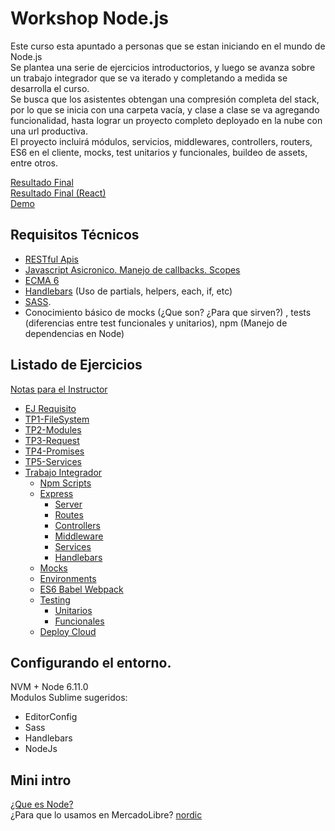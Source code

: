 # Workshop Node.js
Este curso esta apuntado a personas que se estan iniciando en el mundo de Node.js    
Se plantea una serie de ejercicios introductorios, y luego se avanza sobre un trabajo integrador que se va iterado y completando a medida se desarrolla el curso.  
Se busca que los asistentes obtengan una compresión completa del stack, por lo que se inicia con una carpeta vacía, y clase a clase se va agregando funcionalidad, hasta lograr un proyecto completo deployado en la nube con una url productiva.  
El proyecto incluirá módulos, servicios, middlewares, controllers, routers, ES6 en el cliente, mocks, test unitarios y funcionales, buildeo de assets, entre otros.  

[Resultado Final](https://github.com/fallemand/workshop-nodejs/tree/complete/tp/resolution/final)  
[Resultado Final (React)](https://github.com/fallemand/workshop-nodejs/tree/complete/tp/resolution/final-react)  
[Demo](https://workshop-node.herokuapp.com/)

## Requisitos Técnicos
- [RESTful Apis](http://www.andrewhavens.com/posts/20/beginners-guide-to-creating-a-rest-api/)  
- [Javascript Asicronico. Manejo de callbacks. Scopes](https://houssein.me/javascript/2016/05/10/asynchronous-javascript-callbacks.html)  
- [ECMA 6](http://blog.teamtreehouse.com/get-started-ecmascript-6)  
- [Handlebars](http://handlebarsjs.com/) (Uso de partials, helpers, each, if, etc)  
- [SASS](http://sass-lang.com/guide).  
- Conocimiento básico de mocks (¿Que son? ¿Para que sirven?) , tests (diferencias entre test funcionales y unitarios), npm (Manejo de dependencias en Node)

## Listado de Ejercicios
[Notas para el Instructor](https://docs.google.com/a/mercadolibre.com/document/d/1J7d2IMq4y3iUmN40U_P_lBVnjfcVfQXF7tmeSfROuWc/edit?usp=sharing)  

- [EJ Requisito](https://github.com/fallemand/workshop-nodejs/tree/master/ej0-requirement)
- [TP1-FileSystem](https://github.com/fallemand/workshop-nodejs/tree/master/ej1-filesystem)
- [TP2-Modules](https://github.com/fallemand/workshop-nodejs/tree/master/ej2-modules)
- [TP3-Request](https://github.com/fallemand/workshop-nodejs/tree/master/ej3-request)
- [TP4-Promises](https://github.com/fallemand/workshop-nodejs/tree/master/ej4-promises)
- [TP5-Services](https://github.com/fallemand/workshop-nodejs/tree/master/ej5-services)
- [Trabajo Integrador](https://github.com/fallemand/workshop-nodejs/tree/master/tp)
  * [Npm Scripts](https://github.com/fallemand/workshop-nodejs/tree/master/tp#parte-1--npm-scripts) 
  * [Express](https://github.com/fallemand/workshop-nodejs/tree/master/tp#parte-2--express) 
    - [Server](https://github.com/fallemand/workshop-nodejs/tree/master/tp#a-configurar-server)
    - [Routes](https://github.com/fallemand/workshop-nodejs/tree/master/tp#b-router)
    - [Controllers](https://github.com/fallemand/workshop-nodejs/tree/master/tp#c-controllers)
    - [Middleware](https://github.com/fallemand/workshop-nodejs/tree/master/tp#d-middleware)
    - [Services](https://github.com/fallemand/workshop-nodejs/tree/master/tp#e-services)
    - [Handlebars](https://github.com/fallemand/workshop-nodejs/tree/master/tp#f-handlebars)
  * [Mocks](https://github.com/fallemand/workshop-nodejs/tree/master/tp#parte-3--mocks-nock) 
  * [Environments](https://github.com/fallemand/workshop-nodejs/tree/master/tp#parte-4--environments) 
  * [ES6 Babel Webpack](https://github.com/fallemand/workshop-nodejs/tree/master/tp#parte-6--es6---babel---webpack) 
  * [Testing](https://github.com/fallemand/workshop-nodejs/tree/master/tp#parte-7--testing) 
    - [Unitarios](https://github.com/fallemand/workshop-nodejs/blob/master/tp/README.md#a-tests-unitarios-mocha)
    - [Funcionales](https://github.com/fallemand/workshop-nodejs/blob/master/tp/README.md#b-tests-funcionales-nightwatchjs)
  * [Deploy Cloud](https://github.com/fallemand/workshop-nodejs/tree/master/tp#parte-7--cloud-deploy-heroku) 
  
## Configurando el entorno.
NVM + Node 6.11.0  
Modulos Sublime sugeridos:   
- EditorConfig   
- Sass   
- Handlebars   
- NodeJs   

## Mini intro
[¿Que es Node?](https://www.netconsulting.es/blog/nodejs/)  
¿Para que lo usamos en MercadoLibre? [nordic](http://nordic.ml.com/docs)  
